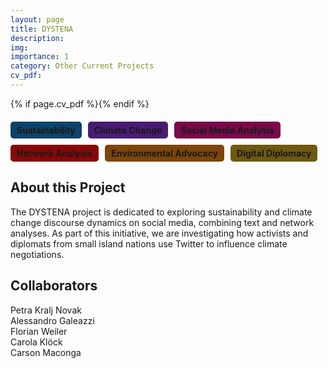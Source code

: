 ```yaml
---
layout: page
title: DYSTENA
description:
img: 
importance: 1
category: Other Current Projects
cv_pdf: 
---
```


{% if page.cv_pdf %}<a href="{{ page.cv_pdf | prepend: 'assets/pdf/' | relative_url}}" target="_blank" rel="noopener noreferrer" class="float-right"><i class="fas fa-file-pdf" style="font-size: 48px;"></i></a>{% endif %}

<div style="display: flex; flex-wrap: wrap; gap: 10px; margin: 20px 0;">
    <span style="background-color: #0c436a; padding: 5px 10px; border-radius: 5px; font-weight: bold;">Sustainability</span>
    <span style="background-color: #4a1b75; padding: 5px 10px; border-radius: 5px; font-weight: bold;">Climate Change</span>
    <span style="background-color: #79094b; padding: 5px 10px; border-radius: 5px; font-weight: bold;">Social Media Analysis</span>
    <span style="background-color: #870808; padding: 5px 10px; border-radius: 5px; font-weight: bold;">Network Analysis</span>
    <span style="background-color: #7d4509; padding: 5px 10px; border-radius: 5px; font-weight: bold;">Environmental Advocacy</span>
    <span style="background-color: #6f5810; padding: 5px 10px; border-radius: 5px; font-weight: bold;">Digital Diplomacy</span>
</div>

## About this Project

The DYSTENA project is dedicated to exploring sustainability and climate change discourse dynamics on social media, combining text and network analyses. As part of this initiative, we are investigating how activists and diplomats from small island nations use Twitter to influence climate negotiations.

## Collaborators

Petra Kralj Novak  
Alessandro Galeazzi  
Florian Weiler  
Carola Klöck  
Carson Maconga


